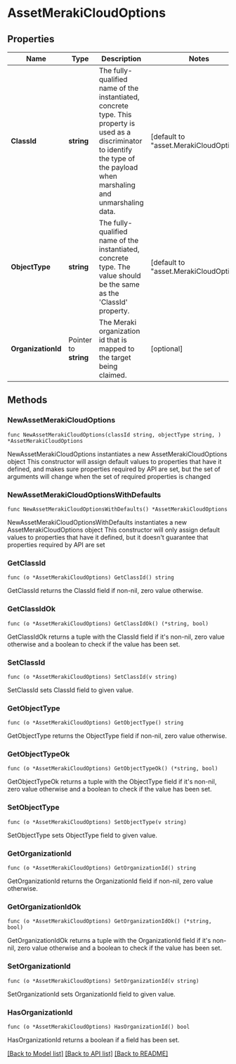 # AssetMerakiCloudOptions

## Properties

Name | Type | Description | Notes
------------ | ------------- | ------------- | -------------
**ClassId** | **string** | The fully-qualified name of the instantiated, concrete type. This property is used as a discriminator to identify the type of the payload when marshaling and unmarshaling data. | [default to "asset.MerakiCloudOptions"]
**ObjectType** | **string** | The fully-qualified name of the instantiated, concrete type. The value should be the same as the &#39;ClassId&#39; property. | [default to "asset.MerakiCloudOptions"]
**OrganizationId** | Pointer to **string** | The Meraki organization id that is mapped to the target being claimed. | [optional] 

## Methods

### NewAssetMerakiCloudOptions

`func NewAssetMerakiCloudOptions(classId string, objectType string, ) *AssetMerakiCloudOptions`

NewAssetMerakiCloudOptions instantiates a new AssetMerakiCloudOptions object
This constructor will assign default values to properties that have it defined,
and makes sure properties required by API are set, but the set of arguments
will change when the set of required properties is changed

### NewAssetMerakiCloudOptionsWithDefaults

`func NewAssetMerakiCloudOptionsWithDefaults() *AssetMerakiCloudOptions`

NewAssetMerakiCloudOptionsWithDefaults instantiates a new AssetMerakiCloudOptions object
This constructor will only assign default values to properties that have it defined,
but it doesn't guarantee that properties required by API are set

### GetClassId

`func (o *AssetMerakiCloudOptions) GetClassId() string`

GetClassId returns the ClassId field if non-nil, zero value otherwise.

### GetClassIdOk

`func (o *AssetMerakiCloudOptions) GetClassIdOk() (*string, bool)`

GetClassIdOk returns a tuple with the ClassId field if it's non-nil, zero value otherwise
and a boolean to check if the value has been set.

### SetClassId

`func (o *AssetMerakiCloudOptions) SetClassId(v string)`

SetClassId sets ClassId field to given value.


### GetObjectType

`func (o *AssetMerakiCloudOptions) GetObjectType() string`

GetObjectType returns the ObjectType field if non-nil, zero value otherwise.

### GetObjectTypeOk

`func (o *AssetMerakiCloudOptions) GetObjectTypeOk() (*string, bool)`

GetObjectTypeOk returns a tuple with the ObjectType field if it's non-nil, zero value otherwise
and a boolean to check if the value has been set.

### SetObjectType

`func (o *AssetMerakiCloudOptions) SetObjectType(v string)`

SetObjectType sets ObjectType field to given value.


### GetOrganizationId

`func (o *AssetMerakiCloudOptions) GetOrganizationId() string`

GetOrganizationId returns the OrganizationId field if non-nil, zero value otherwise.

### GetOrganizationIdOk

`func (o *AssetMerakiCloudOptions) GetOrganizationIdOk() (*string, bool)`

GetOrganizationIdOk returns a tuple with the OrganizationId field if it's non-nil, zero value otherwise
and a boolean to check if the value has been set.

### SetOrganizationId

`func (o *AssetMerakiCloudOptions) SetOrganizationId(v string)`

SetOrganizationId sets OrganizationId field to given value.

### HasOrganizationId

`func (o *AssetMerakiCloudOptions) HasOrganizationId() bool`

HasOrganizationId returns a boolean if a field has been set.


[[Back to Model list]](../README.md#documentation-for-models) [[Back to API list]](../README.md#documentation-for-api-endpoints) [[Back to README]](../README.md)


